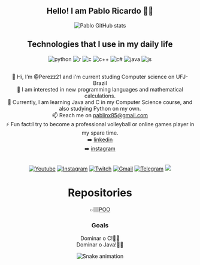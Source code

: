 <div align="center">
  
## Hello! I am Pablo Ricardo 👋🏽
  
![Pablo GitHub stats](https://github-readme-stats.vercel.app/api?username=Perezz21&show_icons=true&theme=radical)

</div>

<div align="center">
  
## Technologies that I use in my daily life

<div style="display: inline_block">
  <img align="center" alt="python" src="https://img.shields.io/badge/Python-14354C?style=for-the-badge&logo=python&logoColor=white" />
  <img align="center" alt="r" src="https://img.shields.io/badge/R-276DC3?style=for-the-badge&logo=r&logoColor=white" />
  <img align="center" alt="c" src="https://img.shields.io/badge/C-00599C?style=for-the-badge&logo=c&logoColor=white" />
  <img align="center" alt="c++" src="https://img.shields.io/badge/C%2B%2B-00599C?style=for-the-badge&logo=c%2B%2B&logoColor=white" />
  <img align="center" alt="c#" src="https://img.shields.io/badge/C%23-239120?style=for-the-badge&logo=c-sharp&logoColor=white" />
  <img align="center" alt="java" src="https://img.shields.io/badge/Java-ED8B00?style=for-the-badge&logo=openjdk&logoColor=white" />
  <img align="center" alt="js" src="https://img.shields.io/badge/JavaScript-F7DF1E?style=for-the-badge&logo=javascript&logoColor=black" /
</div><br/>

</div>

##
<div align="center">

 👋 Hi, I’m @Perezz21 and i'm current studing Computer science on UFJ-Brazil                     
 👀 I am interested in new programming languages and mathematical calculations.            
 🌱 Currently, I am learning Java and C in my Computer Science course, and also studying Python on my own.            
 📫 Reach me on pablinx85@gmail.com          
 ⚡ Fun fact:I try to become a professional volleyball or online games player in my spare time.            
 ➡️ [linkedin](https://www.linkedin.com/in/pablo-ricardo-63a12625b/)           
 ➡️ [instagram](https://www.instagram.com/perez.slv21/)          
 
</div>

##

[![Youtube](https://img.shields.io/badge/YouTube-FF0000?style=for-the-badge&logo=youtube&logoColor=white)](https://www.youtube.com/@pabloricardo9039)
[![Instagram](https://img.shields.io/badge/Instagram-E4405F?style=for-the-badge&logo=instagram&logoColor=white)](https://www.instagram.com/_pablito_perez/?hl=pt-br%20)
[![Twitch](https://img.shields.io/badge/Twitch-9146FF?style=for-the-badge&logo=twitch&logoColor=white)](https://www.twitch.tv/perez02005)
[![Gmail](https://img.shields.io/badge/Gmail-D14836?style=for-the-badge&logo=gmail&logoColor=white)](https://mail.google.com/mail/u/0/#inbox?compose=GTvVlcSPFrLJwRXccSrHbKclLFDkvGCCBXLSDbVZdKcFTqHBnGDQsVBnXFTJxqHwvZxwPDTkzdqkB)
[![Telegram](https://img.shields.io/badge/Telegram-2CA5E0?style=for-the-badge&logo=telegram&logoColor=white)](https://www.twitch.tv/perez02005)
<a href="https://discord.gg/BvZhACfQ" target="_blank"><img src="https://img.shields.io/badge/Discord-7289DA?style=for-the-badge&logo=discord&logoColor=white" target="_blank"></a>

# Repositories
👉🏽[POO](https://github.com/Perezz21/Programa-o-Orientada-ao-Objeto)

### Goals
   Dominar o C!🫵🏽            
   Dominar o Java!🤏🏽

![Snake animation]()
